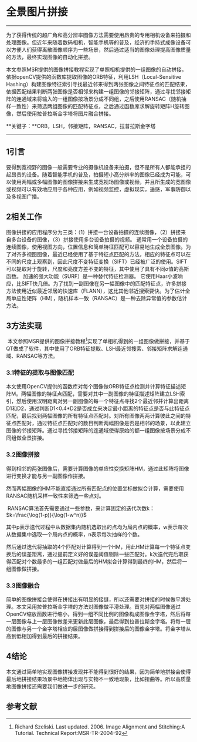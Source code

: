 # 全景图片拼接

---

​	为了获得传统的超广角和高分辨率图像方法需要使用昂贵的专用相机设备来拍摄和处理图像。但近年来随着数码相机，智能手机等的普及，经济的手持式成像设备可以方便人们获得离散图像顺序为一些场景，然后通过适当的图像处理提高图像质量的方法，最终实现图像的自动化拼接。

​	本文参照MSR提供的图像拼接教程实现了单照相机提供的一组图像的自动拼接，依据openCV提供的函数库提取图像的ORB特征，利用LSH（Local-Sensitive Hashing）构建图像特征索引寻找最近邻来得到两张图像之间特征点的匹配结果，依据匹配结果判断两张图像是否相邻来构建一组图像的邻接矩阵，通过寻找邻接矩阵的连通域来将输入的一组图像按场景分成不同组，之后使用RANSAC（随机抽样一致性）来筛选两组图像的匹配特征点，之后通过函数库求解旋转矩阵H旋转图像，然后使用拉普拉斯金字塔将图片融合拼接。

**关键子：**ORB，LSH，邻接矩阵，RANSAC，拉普拉斯金字塔

---

## 1引言

​	要得到宽视野的图像一般需要专业的摄像机设备来拍摄，但不是所有人都能承担的起昂贵的设备。随着智能手机的普及，拍摄短小高分辨率的图像已经成为可能，可以使用两幅或多幅图像的图像拼接来生成宽视场图像或视频，并且所生成的宽图像或视频可以有效地应用于各种应用，例如视频监控，虚拟现实，遥感，军事防御以及多视图广播。

## 2相关工作

​	图像拼接的应用程序分为三类：（1）拼接一台设备拍摄的连续图像，（2）拼接来自多台设备的图像，（3）拼接使用多台设备拍摄的视频。 通常用一个设备拍摄的连续图像，使用视图方向，位置信息和简单特征匹配可以容易地生成全景图像。为了对齐多视图图像，最近已经使用了基于特征点匹配的方法，相应的特征点可以在不同的尺度上观察到，因此尺度不变特征变换（SIFT）已经被广泛的使用。SIFT可以提取对于旋转，尺度和亮度方差不变的特征，其中使用了具有不同$\sigma$值的高斯函数。 加速的强大功能（SURF）是一种替代特征检测器。 它使用Haar小波响应，比SIFT快几倍。为了找到一副图像在另一幅图像中的匹配特征点，许多拼接方法使用近似最近邻居的快速库（FLANN），这比其他邻近搜索要快。为了估计全局单应性矩阵（HM），随机样本一致（RANSAC）是一种去除异常值的参数估计方法。

## 3方法实现

​	本文参照MSR提供的图像拼接教程[^1]实现了单相机得到的一组图像做拼接，并基于QT做成了软件，其中使用了ORB特征提取、LSH最近邻搜索、邻接矩阵求解连通域、RANSAC等方法。

### 3.1特征的提取与图像匹配

​	本文使用OpenCV提供的函数库对每个图像做ORB特征点检测并计算特征描述矩阵M。两幅图像的特征点匹配，需要对其中一副图像的特征描述矩阵建立LSH索引，然后使用汉明距离对另一副图像的每一个特征点寻找2个最近邻并计算出距离D1和D2，通过判断D1<0.4*D2是否成立来决定最小距离的特征点是否与此特征点匹配，最后找到两幅图像的所有特征点匹配对。对所有图像两两计算彼此之间的特征点匹配对，通过特征点匹配对的数目判断两幅图像是否是相邻的场景，以此建立图像的邻接矩阵。通过寻找邻接矩阵的连通域使得原始的额一组图像按场景分成不同组做全景拼接。

### 3.2图像拼接

​	得到相邻的两张图像后，需要计算图像的单应性变换矩阵HM，通过此矩阵将图像进行变换才能与另一副图像作拼接。

​	然而两幅图像的HM不能直接通过所有匹配点的位置坐标做拟合计算，需要使用RANSAC随机采样一致性来筛选一些点对。

​	RANSAC算法首先需要通过一些参数，来计算固定的迭代次数k：$k=\frac{\log(1-p)}{\log(1-w^n)}$

​	其中p表示迭代过程中从数据集内随机选取出的点均为局内点的概率，w表示每次从数据集中选取一个局内点的概率，n表示每次抽样的个数。

​	然后通过迭代将抽取的4个匹配对计算得到一个HM，用此HM计算每一个特征点变换后的误差距离，通过提前定义好的误差阈值剔除一些匹配对。k次迭代完后取获得匹配对个数最多的一组匹配对做最后的HM拟合计算得到最终的HM，然后将一组图像做拼接。

### 3.3图像融合

​	简单的图像拼接会使得在拼接出有明显的接缝，所以还需要对拼接的时候做平滑处理。本文采用拉普拉斯金字塔的方法对图像做平滑处理。首先对两幅图像通过OpenCV缩放函数进行缩小，得到一组不同比例的图像构成图像金字塔，然后将每一层图像与上一层图像做差来更新此层图像，最后得到拉普拉斯金字塔。将每一层的图像与另一个金字塔相应的层图像做拼接得到拼接后的图像金字塔。将金字塔从高到低相加得到最后的拼接结果。

## 4结论

​	本文通过简单地实现图像拼接发现并不能得到很好的结果，因为简单地拼接会使得最后地拼接结果场景中地物体出现与实物不一致地现象，比如扭曲等。所以高质量地图像拼接还需要我们做进一步的研究。

## 参考文献

[^1]: Richard Szeliski. Last updated. 2006. Image Alignment and Stitching:A Tutorial. Technical Report:MSR-TR-2004-92









